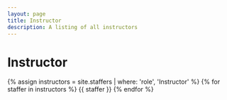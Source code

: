 ```yaml
---
layout: page
title: Instructor
description: A listing of all instructors
---
```



# Instructor

{% assign instructors = site.staffers | where: 'role', 'Instructor' %}
{% for staffer in instructors %}
{{ staffer }}
{% endfor %}



